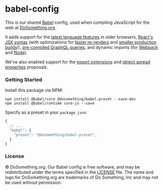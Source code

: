 # babel-config

This is our shared [Babel](http://babeljs.io) config, used when compiling JavaScript for the web at [DoSomething.org](https://www.dosomething.org/).

It adds support for the [latest language features](https://babeljs.io/docs/en/babel-preset-env) in older browsers, [React's JSX syntax](https://babeljs.io/docs/en/babel-preset-react) (with optimizations for [faster re-renders](https://babeljs.io/docs/en/babel-plugin-transform-react-constant-elements) and [smaller production builds](https://github.com/oliviertassinari/babel-plugin-transform-react-remove-prop-types)!), [pre-compiled GraphQL queries](https://www.apollographql.com/docs/react/recipes/babel#using-babel-plugin-graphql-tag), and dynamic imports (for [Webpack](https://babeljs.io/docs/en/babel-plugin-syntax-dynamic-import) and [Node](https://github.com/airbnb/babel-plugin-dynamic-import-node)).

We've also enabled support for the [export extensions](https://github.com/babel/babel/tree/master/packages/babel-plugin-transform-export-extensions) and [object spread properties](https://github.com/babel/babel/tree/master/packages/babel-plugin-transform-object-rest-spread) proposals.

### Getting Started
Install this package via NPM: 

```
npm install @babel/core @dosomething/babel-preset --save-dev
npm install @babel/runtime core-js --save
```

Specify as a preset in your `package.json`:

```js
{
  // ...
  "babel": {
    "preset": "@dosomething/babel-preset",
  }
}
```

### License
&copy; DoSomething.org. Our Babel config is free software, and may be redistributed under the
terms specified in the [LICENSE](https://github.com/DoSomething/babel-config/blob/master/LICENSE) file. The
name and logo for DoSomething.org are trademarks of Do Something, Inc and may not be used without permission.
